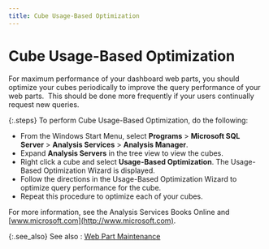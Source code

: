 ```yaml
---
title: Cube Usage-Based Optimization
---
```


# Cube Usage-Based Optimization


For maximum performance of your dashboard web parts, you should optimize  your cubes periodically to improve the query performance of your web parts.   This should  be done more frequently if your users continually request new queries.


{:.steps}
To perform Cube Usage-Based Optimization,  do the following:

- From the Windows  Start Menu, select **Programs** >  **Microsoft SQL Server** > **Analysis Services** > **Analysis 
 Manager**.
- Expand **Analysis 
 Servers** in the tree view to view the cubes.
- Right click a cube  and select **Usage-Based Optimization**.  The Usage-Based Optimization Wizard is displayed.
- Follow the directions  in the Usage-Based Optimization Wizard to optimize query performance for  the cube.
- Repeat this procedure  to optimize each of your cubes.



For more information, see the Analysis Services Books Online and [www.microsoft.com](http://www.microsoft.com).


{:.see_also}
See also
: [Web  Part Maintenance]({{site.db_baseurl}}/working-with-the-everest-web-part-wizard/web-part-maintenance/web_part_maintenance_working_with_the_ewpw_ead.html)
